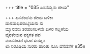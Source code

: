 +++
title = "035 ಏನನೆಮ್ಬೆನು ಜೀಯ"

+++
ಏನನೆಂಬೆನು ಜೀಯ ಬಳಿಕಾ   
ದಾನವಾಧಿಪರುಬ್ಬೆಯನು ಸು  
ಮ್ಮಾನವನು ತರಹರಿಸಲಳವೇ ಖಳರ ಗಲ್ಲಣೆಯ   
ವೈನತೇಯನ ಪಕ್ಷಗತ ಪವ   
ಮಾನನಂತಿರೆ ಭಟರ ಸುಯ್ಲಿನ   
ಲಾ ನಿರೂಢಿಯ ಸುರರು ಹಾರಿತು ಸೂಸಿ ದೆಸೆದೆಸೆಗೆ      ॥35॥